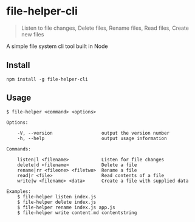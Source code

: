 # file-helper-cli
> Listen to file changes,
> Delete files,
> Rename files,
> Read files,
> Create new files

A simple file system cli tool built in Node

## Install

```
npm install -g file-helper-cli
```

## Usage

```
$ file-helper <command> <options>

Options:

    -V, --version                  output the version number
    -h, --help                     output usage information

Commands:

    listen|l <filename>            Listen for file changes
    delete|d <filename>            Delete a file
    rename|rr <fileone> <filetwo>  Rename a file
    read|r <file>                  Read contents of a file
    write|w <filename> <data>      Create a file with supplied data

Examples:
    $ file-helper listen index.js
    $ file-helper delete index.js
    $ file-helper rename index.js app.js
    $ file-helper write content.md contentstring
```
